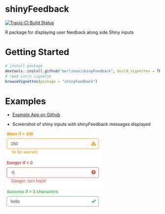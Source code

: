 # shinyFeedback

[![Travis-CI Build Status](https://travis-ci.org/merlinoa/shinyFeedback.svg?branch=master)](https://travis-ci.org/merlinoa/shinyFeedback)

R package for displaying user feedback along side Shiny inputs

# Getting Started

```R
# install package
devtools::install_github("merlinoa/shinyFeedback", build_vignettes = TRUE)
# read intro vignette
browseVignettes(package = "shinyFeedback")
```

# Examples

- [Example App on Github](https://github.com/merlinoa/shinyFeedbackApp)

- Screenshot of shiny inputs with shinyFeedback messages displayed

![](inst/img/feedback-screenshot.png)
